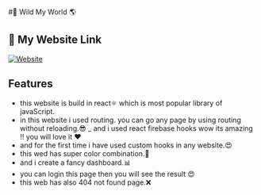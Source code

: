  
#🐯 Wild My World 🌎

 


## 🔗 My Website Link
[![Website](https://img.shields.io/badge/let's-go-000?style=for-the-badge&logo=&logoColor=white)](https://effervescent-croissant-59c698.netlify.app/)
  

## Features

-  this website is build in react⚛️ which is most popular library of javaScript. 
- in this website i used routing. you can go any page by using routing without reloading.😎
_  and i used react firebase hooks wow its amazing !! you will love it ❤
-  and for the first time i have used custom hooks in any website.😍
- this wed has super color combination.🎨
- and i create a fancy dashboard.📊
- you can login this page then you will see the result 😍
- this web has also 404 not found page.❌
 

